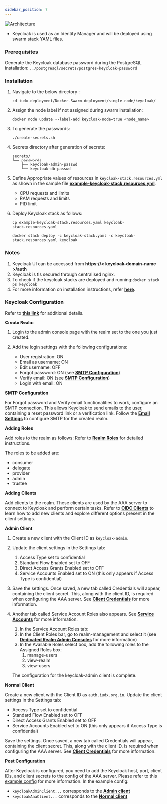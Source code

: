 ```yaml
---
sidebar_position: 7
---
```

<div class="img_background">
<div style={{textAlign: 'center'}}>

![Architecture](https://s3-ap-south-1-docs-resources.s3.ap-south-1.amazonaws.com/IUDX-resources/keycloak.png)
</div></div>

- Keycloak is used as an Identity Manager and will be deployed using swarm stack YAML files.

### Prerequisites

Generate the Keycloak database password during the PostgreSQL installation: `../postgresql/secrets/postgres-keycloak-password`

### Installation

1. Navigate to the below directory :

    ```
    cd iudx-deployment/Docker-Swarm-deployment/single-node/keycloak/
    ```

2. Assign the node label if not assigned during swarm installation:

    ```
    docker node update --label-add keycloak-node=true <node_name>
    ```

3. To generate the passwords:

    ```
    ./create-secrets.sh
    ```

4. Secrets directory after generation of secrets:

    ```
    secrets/
    └── passwords
        ├── keycloak-admin-passwd
        └── keycloak-db-passwd
    ```

5. Define Appropriate values of resources in `keycloak-stack.resources.yml` as shown in the sample file **[example-keycloak-stack.resources.yml](https://github.com/datakaveri/iudx-deployment/blob/master/Docker-Swarm-deployment/single-node/keycloak/example-keycloak-stack.resources.yaml)**.
    
    + CPU requests and limits 
    + RAM requests and limits
    + PID limit

6. Deploy Keycloak stack as follows:
    
    ```
    cp example-keycloak-stack.resources.yaml keycloak-stack.resources.yaml

    docker stack deploy -c keycloak-stack.yaml -c keycloak-stack.resources.yaml keycloak
    ```
### Notes

1. Keycloak UI can be accessed from **https://< keycloak-domain-name >/auth**
2. Keycloak is tls secured through centralised nginx.
3. To check if the keycloak stacks are deployed and running:`docker stack ps keycloak`
4. For more information on installation instructions, refer **[here](https://github.com/datakaveri/iudx-deployment/tree/master/Docker-Swarm-deployment/single-node/keycloak)**.


### Keycloak Configuration

Refer to **[this link](https://github.com/datakaveri/iudx-aaa-server/issues/224#issuecomment-1228257142)** for additional details.

**Create Realm**

1. Login to the admin console page with the realm set to the one you just created.

2. Add the login settings with the following configurations:
   - User registration: ON
   - Email as username: ON
   - Edit username: OFF
   - Forgot password: ON (see **[SMTP Configuration](https://github.com/datakaveri/iudx-aaa-server/issues/224#SMTP-Configuration)**)
   - Verify email: ON (see **[SMTP Configuration](https://github.com/datakaveri/iudx-aaa-server/issues/224#SMTP-Configuration)**)
   - Login with email: ON

**SMTP Configuration**

For Forgot password and Verify email functionalities to work, configure an SMTP connection. This allows Keycloak to send emails to the user, containing a reset password link or a verification link. Follow the **[Email Settings](https://www.keycloak.org/docs/22.0.1/server_admin/#_email)** to configure SMTP for the created realm.


**Adding Roles**

Add roles to the realm as follows:
Refer to **[Realm Roles](https://www.keycloak.org/docs/22.0.1/server_admin/#realm-roles)** for detailed instructions.

The roles to be added are:
- consumer
- delegate
- provider
- admin
- trustee

**Adding Clients**

Add clients to the realm. These clients are used by the AAA server to connect to Keycloak and perform certain tasks. Refer to **[OIDC Clients](https://www.keycloak.org/docs/22.0.1/server_admin/#oidc-clients)** to learn how to add new clients and explore different options present in the client settings.

**Admin Client**
1. Create a new client with the Client ID as `keycloak-admin`.
2. Update the client settings in the Settings tab:
   1. Access Type set to confidential
   2. Standard Flow Enabled set to OFF
   3. Direct Access Grants Enabled set to OFF
   4. Service Accounts Enabled set to ON (this only appears if Access Type is confidential)
3. Save the settings. Once saved, a new tab called Credentials will appear, containing the client secret. This, along with the client ID, is required when configuring the AAA server. See **[Client Credentials](https://www.keycloak.org/docs/22.0.1/server_admin/#_client-credentials)** for more information.
4. Another tab called Service Account Roles also appears. See **[Service Accounts](https://www.keycloak.org/docs/22.0.1/server_admin/#_service_accounts)** for more information.
   1. In the Service Account Roles tab:
     1. In the Client Roles bar, go to realm-management and select it (see **[Dedicated Realm Admin Consoles](https://www.keycloak.org/docs/22.0.1/server_admin/#_per_realm_admin_permissions)** for more information)
     2. In the Available Roles select box, add the following roles to the Assigned Roles box:
         1. manage-users
         2. view-realm
         3. view-users

   The configuration for the keycloak-admin client is complete.

 
**Normal Client**

Create a new client with the Client ID as `auth.iudx.org.in`.
Update the client settings in the Settings tab:

   - Access Type set to confidential
   - Standard Flow Enabled set to OFF
   - Direct Access Grants Enabled set to OFF
   - Service Accounts Enabled set to ON (this only appears if Access Type is confidential)

Save the settings. Once saved, a new tab called Credentials will appear, containing the client secret. This, along with the client ID, is required when configuring the AAA server. See **[Client Credentials](https://www.keycloak.org/docs/22.0.1/server_admin/#_client-credentials)** for more information.

**Post Configuration**

After Keycloak is configured, you need to add the Keycloak host, port, client IDs, and client secrets to the config of the AAA server. Please refer to this [example config](https://github.com/datakaveri/iudx-aaa-server/blob/3.5.0/configs/config-example.json) for more information. In the example config:

- `keycloakAdminClient...` corresponds to the **[Admin client](https://github.com/datakaveri/iudx-aaa-server/issues/224#Admin-client)**
- `keycloakAaaClient...` corresponds to the **[Normal client](https://github.com/datakaveri/iudx-aaa-server/issues/224#Admin-client)**

